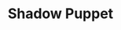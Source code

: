 ---
description: 又一款照片配录音制作短片的app，界面也是简洁明了。
layout: post
results:
- primaryGenreName: Photo & Video
  version: '1.03'
  artworkUrl100: http://a274.phobos.apple.com/us/r30/Purple/v4/dc/05/57/dc055784-0492-da53-7ba8-acb57a9db1b7/mzl.hzstbwjj.png
  trackViewUrl: https://itunes.apple.com/cn/app/shadow-puppet/id700902833?mt=8&uo=4
  artworkUrl60: http://a25.phobos.apple.com/us/r30/Purple6/v4/e3/70/5d/e3705d33-2149-8809-7df1-a510c45b7b84/Icon.png
  userRatingCountForCurrentVersion: 8
  sellerName: Shadow Puppet Inc.
  supportedDevices:
  - iPadFourthGen4G
  - iPhone5
  - iPadMini
  - iPadThirdGen4G
  - iPadMini4G
  - iPodTouchourthGen
  - iPhone4S
  - iPadFourthGen
  - iPad23G
  - iPadThirdGen
  - iPhone5s
  - iPhone-3GS
  - iPodTouchFifthGen
  - iPhone4
  - iPhone5c
  - iPad2Wifi
  genres:
  - 摄影与录像
  - 社交
  trackName: Shadow Puppet
  description: 'Record a puppet and talk through your photos. It’s easy to
    make something great.


    You''re already used to talking through the photos on your phone with
    friends in person, Shadow Puppet lets you do the same thing but share
    it with people who can''t be there.


    * Share via Email, SMS, Facebook and Twitter - No app required to view.

    * Zoom, point, swipe -- do all the things you''d normally do on your iPhone.  Everything
    is recorded and shared.

    * Super easy to use -- even kids can make something great.


    People are using Shadow Puppet to:

    * Share their experiences with friends.

    * Record kids talking about their adventures and sharing with grandparents.

    * Capture the stories behind old photographs.

    * Explain an idea with photographs or teach someone something new.'
  price: 0
  trackId: 700902833
  releaseDate: '2013-09-18T07:00:00Z'
  screenshotUrls:
  - http://a3.mzstatic.com/us/r30/Purple6/v4/46/53/cb/4653cb38-73e2-a8bd-9be5-7334ca66e81f/screen1136x1136.jpeg
  - http://a3.mzstatic.com/us/r30/Purple6/v4/10/f9/a7/10f9a7d7-e75e-9515-68a6-58a211a67dc4/screen1136x1136.jpeg
  - http://a1.mzstatic.com/us/r30/Purple/v4/53/08/69/53086975-2a81-95ce-8593-60fc4928c75e/screen1136x1136.jpeg
  - http://a2.mzstatic.com/us/r30/Purple6/v4/8d/8e/34/8d8e340d-8978-081b-703c-54418b23a4de/screen1136x1136.jpeg
  artistViewUrl: https://itunes.apple.com/cn/artist/shadow-puppet-inc./id700902836?uo=4
  primaryGenreId: 6008
  userRatingCount: 9
  averageUserRatingForCurrentVersion: 4.5
  kind: software
  fileSizeBytes: '11134370'
  bundleId: co.shadowpuppet.puppet
  releaseNotes: 'Thanks for all the feedback and great puppets!


    This version has more sample content and a getting started puppet to help
    new users.'
  sellerUrl: http://get-puppet.com/
  artistName: Shadow Puppet Inc.
  trackCensoredName: Shadow Puppet
  isGameCenterEnabled: false
  contentAdvisoryRating: 4+
  languageCodesISO2A:
  - EN
  trackContentRating: 4+
  features:
  - iosUniversal
  averageUserRating: 4
  wrapperType: software
  artworkUrl512: http://a274.phobos.apple.com/us/r30/Purple/v4/dc/05/57/dc055784-0492-da53-7ba8-acb57a9db1b7/mzl.hzstbwjj.png
  formattedPrice: 免费
  artistId: 700902836
  genreIds:
  - '6008'
  - '6005'
  currency: CNY
  ipadScreenshotUrls:
  - http://a1.mzstatic.com/us/r30/Purple/v4/0d/15/a3/0d15a3b3-b957-b3a9-2f63-9b808b4aa2f1/screen480x480.jpeg
  - http://a5.mzstatic.com/us/r30/Purple4/v4/52/82/db/5282dbd6-ac51-de30-d5d8-72af96239d99/screen480x480.jpeg
  - http://a3.mzstatic.com/us/r30/Purple4/v4/90/00/f3/9000f32f-12e1-a6cc-3811-6b75ea378219/screen480x480.jpeg
category: 摄影与录像
tags: tag1
resultCount: 1
title: Shadow Puppet

---